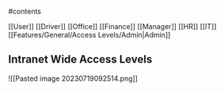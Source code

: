#contents 

[[User]]
[[Driver]]
[[Office]]
	[[Finance]]
	[[Manager]]
	[[HR]]
	[[IT]]
	[[Features/General/Access Levels/Admin|Admin]]


## Intranet Wide Access Levels

![[Pasted image 20230719092514.png]]